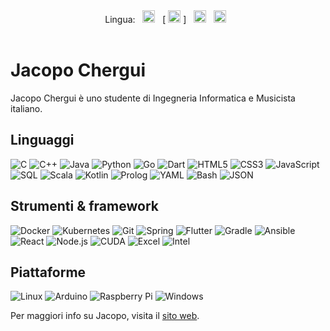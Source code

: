 <div align="center">
  Lingua:
  &nbsp;
  <a title="English" href="./README.md"><kbd><img width="20px" src="https://flagicons.lipis.dev/flags/4x3/gb.svg"></kbd></a> 
  &nbsp;
  [ <a title="Italian" href="./README.it.md"><kbd><img width="20px" src="https://flagicons.lipis.dev/flags/4x3/it.svg"></kbd></a> ]
  &nbsp;
  <a title="French" href="./README.fr.md"><kbd><img width="20px" src="https://flagicons.lipis.dev/flags/4x3/fr.svg"></kbd></a> 
  &nbsp;
  <a title="Spanish" href="./README.es.md"><kbd><img width="20px" src="https://flagicons.lipis.dev/flags/4x3/es.svg"></kbd></a> 
  &nbsp;
  <br/>
  <br/>

  
  
</div>

# Jacopo Chergui
Jacopo Chergui è uno studente di Ingegneria Informatica e Musicista italiano.

## Linguaggi
![C](https://img.shields.io/badge/C-00599C?style=for-the-badge&logo=c&logoColor=white)
![C++](https://img.shields.io/badge/C++-00599C?style=for-the-badge&logo=c%2B%2B&logoColor=white)
![Java](https://img.shields.io/badge/Java-ED8B00?style=for-the-badge&logo=java&logoColor=white)
![Python](https://img.shields.io/badge/Python-3776AB?style=for-the-badge&logo=python&logoColor=white)
![Go](https://img.shields.io/badge/Go-00ADD8?style=for-the-badge&logo=go&logoColor=white)
![Dart](https://img.shields.io/badge/Dart-0175C2?style=for-the-badge&logo=dart&logoColor=white)
![HTML5](https://img.shields.io/badge/HTML5-E34F26?style=for-the-badge&logo=html5&logoColor=white)
![CSS3](https://img.shields.io/badge/CSS3-1572B6?style=for-the-badge&logo=css3&logoColor=white)
![JavaScript](https://img.shields.io/badge/JavaScript-F7DF1E?style=for-the-badge&logo=javascript&logoColor=black)
![SQL](https://img.shields.io/badge/SQL-003B57?style=for-the-badge&logo=postgresql&logoColor=white)
![Scala](https://img.shields.io/badge/Scala-DC322F?style=for-the-badge&logo=scala&logoColor=white)
![Kotlin](https://img.shields.io/badge/Kotlin-0095D5?style=for-the-badge&logo=kotlin&logoColor=white)
![Prolog](https://img.shields.io/badge/Prolog-74283C?style=for-the-badge&logo=gnu&logoColor=white)
![YAML](https://img.shields.io/badge/YAML-C1C1C1?style=for-the-badge&logo=yaml&logoColor=black)
![Bash](https://img.shields.io/badge/Bash-4EAA25?style=for-the-badge&logo=gnubash&logoColor=white)
![JSON](https://img.shields.io/badge/JSON-292929?style=for-the-badge&logo=json&logoColor=white)

## Strumenti & framework
![Docker](https://img.shields.io/badge/Docker-2496ED?style=for-the-badge&logo=docker&logoColor=white)
![Kubernetes](https://img.shields.io/badge/Kubernetes-326CE5?style=for-the-badge&logo=kubernetes&logoColor=white)
![Git](https://img.shields.io/badge/Git-F05032?style=for-the-badge&logo=git&logoColor=white)
![Spring](https://img.shields.io/badge/Spring-6DB33F?style=for-the-badge&logo=spring&logoColor=white)
![Flutter](https://img.shields.io/badge/Flutter-02569B?style=for-the-badge&logo=flutter&logoColor=white) 
![Gradle](https://img.shields.io/badge/Gradle-02303A?style=for-the-badge&logo=gradle&logoColor=white)
![Ansible](https://img.shields.io/badge/Ansible-EE0000?style=for-the-badge&logo=ansible&logoColor=white)
![React](https://img.shields.io/badge/React-61DAFB?style=for-the-badge&logo=react&logoColor=black)
![Node.js](https://img.shields.io/badge/Node.js-339933?style=for-the-badge&logo=node.js&logoColor=white)
![CUDA](https://img.shields.io/badge/CUDA-0768A2?style=for-the-badge&logo=nvidia&logoColor=white)
![Excel](https://img.shields.io/badge/Excel-217346?style=for-the-badge&logo=microsoft-excel&logoColor=white)
![Intel](https://img.shields.io/badge/Intel-0071C5?style=for-the-badge&logo=intel&logoColor=white)


## Piattaforme
![Linux](https://img.shields.io/badge/Linux-FCC624?style=for-the-badge&logo=linux&logoColor=black)
![Arduino](https://img.shields.io/badge/Arduino-00979D?style=for-the-badge&logo=arduino&logoColor=white)
![Raspberry Pi](https://img.shields.io/badge/Raspberry%20Pi-A22846?style=for-the-badge&logo=raspberry-pi&logoColor=white)
![Windows](https://img.shields.io/badge/Windows-0078D6?style=for-the-badge&logo=windows&logoColor=white)

Per maggiori info su Jacopo, visita il [sito web](https://jacopochergui.github.io). 